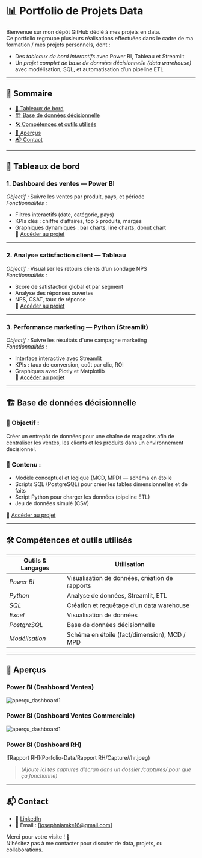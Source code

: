 # 📊 Portfolio de Projets Data

Bienvenue sur mon dépôt GitHub dédié à mes projets en data.  
Ce portfolio regroupe plusieurs réalisations effectuées dans le cadre de ma formation / mes projets personnels, dont :

- Des *tableaux de bord interactifs* avec Power BI, Tableau et Streamlit
- Un *projet complet de base de données décisionnelle (data warehouse)* avec modélisation, SQL, et automatisation d’un pipeline ETL

---

## 🧭 Sommaire

- [🔹 Tableaux de bord](#-tableaux-de-bord)
- [🏗 Base de données décisionnelle](#-base-de-données-décisionnelle)
- [🛠 Compétences et outils utilisés](#-compétences-et-outils-utilisés)
- [📸 Aperçus](#-aperçus)
- [📬 Contact](#-contact)

---

## 🔹 Tableaux de bord

### 1. Dashboard des ventes — Power BI  
*Objectif :* Suivre les ventes par produit, pays, et période  
*Fonctionnalités :*
- Filtres interactifs (date, catégorie, pays)
- KPIs clés : chiffre d’affaires, top 5 produits, marges
- Graphiques dynamiques : bar charts, line charts, donut chart  
📁 [Accéder au projet](./tableau_de_bord_1)

---

### 2. Analyse satisfaction client — Tableau  
*Objectif :* Visualiser les retours clients d’un sondage NPS  
*Fonctionnalités :*
- Score de satisfaction global et par segment
- Analyse des réponses ouvertes
- NPS, CSAT, taux de réponse  
📁 [Accéder au projet](./tableau_de_bord_2)

---

### 3. Performance marketing — Python (Streamlit)  
*Objectif :* Suivre les résultats d'une campagne marketing  
*Fonctionnalités :*
- Interface interactive avec Streamlit
- KPIs : taux de conversion, coût par clic, ROI
- Graphiques avec Plotly et Matplotlib  
📁 [Accéder au projet](./tableau_de_bord_3)

---

## 🏗 Base de données décisionnelle

### 📌 Objectif :  
Créer un entrepôt de données pour une chaîne de magasins afin de centraliser les ventes, les clients et les produits dans un environnement décisionnel.

### 🧱 Contenu :
- Modèle conceptuel et logique (MCD, MPD) — schéma en étoile
- Scripts SQL (PostgreSQL) pour créer les tables dimensionnelles et de faits
- Script Python pour charger les données (pipeline ETL)
- Jeu de données simulé (CSV)

📁 [Accéder au projet](./datawarehouse)

---

## 🛠 Compétences et outils utilisés

| Outils & Langages | Utilisation |
|------------------|-------------|
| *Power BI*     | Visualisation de données, création de rapports |
| *Python*       | Analyse de données, Streamlit, ETL |
| *SQL*          | Création et requêtage d’un data warehouse |
| *Excel*       | Visualisation de données |
| *PostgreSQL*   | Base de données décisionnelle |
| *Modélisation* | Schéma en étoile (fact/dimension), MCD / MPD |

---

## 📸 Aperçus

### Power BI (Dashboard Ventes)  
![aperçu_dashboard1](./captures/dashboard_powerbi.png)
### Power BI (Dashboard Ventes Commerciale)  
![aperçu_dashboard1](./captures/hr.jpeg)
### Power BI (Dashboard RH)  
![Rapport RH](Porfolio-Data/Rapport RH/Capture//hr.jpeg)

> *(Ajoute ici tes captures d’écran dans un dossier /captures/ pour que ça fonctionne)*

---

## 📬 Contact

- 💼 [LinkedIn](https://www.linkedin.com/in/ton-profil/)
- 📧 Email : [josephniamke16@gmail.com]

Merci pour votre visite ! 🙏  
N’hésitez pas à me contacter pour discuter de data, projets, ou collaborations.
